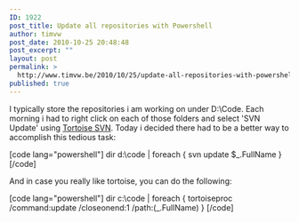 ```yaml
---
ID: 1922
post_title: Update all repositories with Powershell
author: timvw
post_date: 2010-10-25 20:48:48
post_excerpt: ""
layout: post
permalink: >
  http://www.timvw.be/2010/10/25/update-all-repositories-with-powershell/
published: true
---
```

<p>I typically store the repositories i am working on under D:\Code. Each morning i had to right click on each of those folders and select 'SVN Update' using <a href="http://tortoisesvn.tigris.org/">Tortoise SVN</a>. Today i decided there had to be a better way to accomplish this tedious task:</p>

[code lang="powershell"]
dir d:\code | foreach { svn update $_.FullName }
[/code]

<p>And in case you really like tortoise, you can do the following:</p>

[code lang="powershell"]
dir c:\code | foreach { tortoiseproc /command:update /closeonend:1 /path:$($_.FullName) }
[/code]